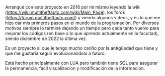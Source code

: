 Arranqué con este proyecto en 2016 por mí mismo leyendo la wiki (https://wiki.multitheftauto.com/wiki/Main_Page), los foros (https://forum.multitheftauto.com/) y viendo algunos videos, y es lo que me hizo dar mis primeros pasos en el mundo de la programación. Por diversos motivos siempre lo terminé dejando un tiempo pero cada tanto vuelvo para mejorar los códigos (en base a lo que aprendo actualmente en la facultad), siendo diciembre de 2022 la última vez. 

Es un proyecto al que le tengo mucho cariño por la antigüedad que tiene y que me gustaría seguir evolucionandolo a futuro.

Está hecho principalmente con LUA pero también tiene SQL para asegurar la permanencia, fácil visualización y modificación de la información.
